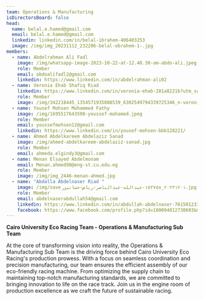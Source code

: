 ```yaml
---
team: Operations & Manufacturing
isDirectorsBoard: false
head:
  name: belal.e.hamed@gmail.com
  email: belal.e.hamed@gmail.com
  linkedin: linkedin.com/in/belal-ibrahem-406403253
  image: /img/img_20231112_232206-belal-ebrahem-1-.jpg
members:
  - name: Abdelrahman Ali Fadl
    image: /img/whatsapp-image-2023-10-22-at-12.40.30-am-abdo-ali.jpeg
    role: Member
    email: abdoalifadl2@gmail.com
    linkedin: https://www.linkedin.com/in/abdelrahman-ali02
  - name: Veronia Ehab Shafiq Riad
    linkedin: https://www.linkedin.com/in/veronia-ehab-281a8221b?utm_source=share&utm_campaign=share_via&utm_content=profile&utm_medium=ios_app
    role: Member
    image: /img/342218445_1354571935088539_6302549794339725346_n-veronia-riad.jpg
  - name: Yousef Mohsen Mohammed Fathy
    image: /img/1695517643590-youssef-mohamed.jpeg
    role: Member
    email: youssefmohsen12@gmail.com
    linkedin: https://www.linkedin.com/in/yousef-mohsen-bbb128221/
  - name: Ahmed Abdelkareem Abdelaziz Sanad
    image: /img/ahmed-abdelkareem-abdelaziz-sanad.jpg
    role: Member
    email: ahmeda.elgindy3@gmail.com
  - name: Menan Elsayed Abdelmonam
    email: Menan.ahmed98@eng-st.cu.edu.eg
    role: Member
    image: /img/img_2446-menan-ahmed.jpg
  - name: "Abdalla Abdelnaser Riad "
    image: /img/save_٢٠٢٣١٢٠١_١٥٣٧٥٨-عبدالله-عبدالناصر-رياض-حسانين.jpg
    role: Member
    email: abdelnaserabdullah54@gmail.com
    linkedin: https://www.linkedin.com/in/abdullah-abdelnaser-761501233/
    facebook: https://www.facebook.com/profile.php?id=100004812730603&mibextid=ZbWKwL
---
```

**Cairo University Eco Racing Team - Operations & Manufacturing Sub Team**

At the core of transforming vision into reality, the Operations & Manufacturing Sub Team is the driving force behind Cairo University Eco Racing's production prowess. With a focus on seamless coordination and precision manufacturing, our team ensures the efficient assembly of our eco-friendly racing machine. From optimizing the supply chain to maintaining top-notch manufacturing standards, we are committed to bringing innovation to life on the race track. Join us in the engine room of production excellence as we craft the future of sustainable racing.